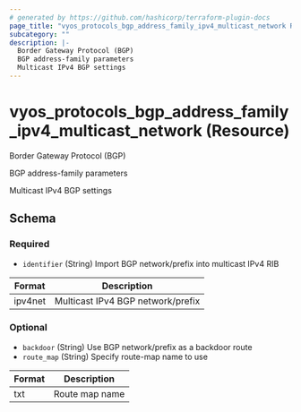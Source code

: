 ```yaml
---
# generated by https://github.com/hashicorp/terraform-plugin-docs
page_title: "vyos_protocols_bgp_address_family_ipv4_multicast_network Resource - vyos"
subcategory: ""
description: |-
  Border Gateway Protocol (BGP)
  BGP address-family parameters
  Multicast IPv4 BGP settings
---
```


# vyos_protocols_bgp_address_family_ipv4_multicast_network (Resource)

Border Gateway Protocol (BGP)

BGP address-family parameters

Multicast IPv4 BGP settings



<!-- schema generated by tfplugindocs -->
## Schema

### Required

- `identifier` (String) Import BGP network/prefix into multicast IPv4 RIB

|  Format  |  Description  |
|----------|---------------|
|  ipv4net  |  Multicast IPv4 BGP network/prefix  |

### Optional

- `backdoor` (String) Use BGP network/prefix as a backdoor route
- `route_map` (String) Specify route-map name to use

|  Format  |  Description  |
|----------|---------------|
|  txt  |  Route map name  |
